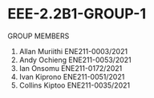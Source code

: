 # EEE-2.2B1-GROUP-1
GROUP MEMBERS
1. Allan Muriithi    ENE211-0003/2021
2. Andy Ochieng      ENE211-0053/2021
3. Ian Onsomu        ENE211-0172/2021
4. Ivan Kiprono      ENE211-0051/2021
5. Collins Kiptoo    ENE211-0035/2021
